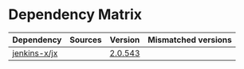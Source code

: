 # Dependency Matrix

Dependency | Sources | Version | Mismatched versions
---------- | ------- | ------- | -------------------
[jenkins-x/jx](https://github.com/jenkins-x/jx) |  | [2.0.543](https://github.com/jenkins-x/jx/releases/tag/v2.0.543) | 
